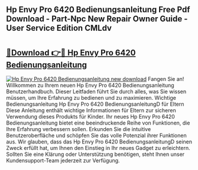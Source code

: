 ## Hp Envy Pro 6420 Bedienungsanleitung Free Pdf Download - Part-Npc New Repair Owner Guide - User Service Edition CMLdv

# <h2><a href="http://df2r9s.blite.top/?on=Hp+Envy+Pro+6420+Bedienungsanleitung">🔗Download 👉🔴 Hp Envy Pro 6420 Bedienungsanleitung</a></h2>

[![Hp Envy Pro 6420 Bedienungsanleitung new download](https://i.imgur.com/lujVjoI.png)](http://df2r9s.blite.top/?on=Hp+Envy+Pro+6420+Bedienungsanleitung)
Fangen Sie an! Willkommen zu Ihrem neuen Hp Envy Pro 6420 Bedienungsanleitung Benutzerhandbuch. Dieser Leitfaden führt Sie durch alles, was Sie wissen müssen, um Ihre Erfahrung zu bedienen und zu maximieren. Wichtige Bedienungsanleitung Hp Envy Pro 6420 BedienungsanleitungD für Eltern Diese Anleitung enthält wichtige Informationen für Eltern zur sicheren Verwendung dieses Produkts für Kinder. Ihr neues Hp Envy Pro 6420 Bedienungsanleitung bietet eine beeindruckende Reihe von Funktionen, die Ihre Erfahrung verbessern sollen. Erkunden Sie die intuitive Benutzeroberfläche und schöpfen Sie das volle Potenzial ihrer Funktionen aus. Wir glauben, dass das Hp Envy Pro 6420 BedienungsanleitungD seinen Zweck erfüllt hat, um Ihnen den Einstieg in Ihr neues Gadget zu erleichtern. Sollten Sie eine Klärung oder Unterstützung benötigen, steht Ihnen unser Kundensupport-Team jederzeit zur Verfügung.
